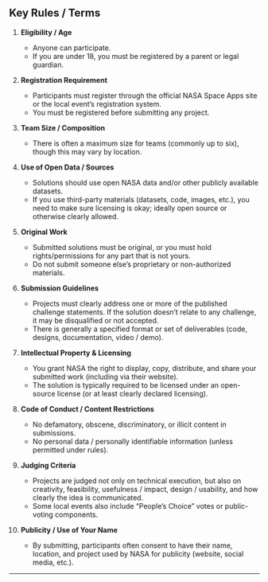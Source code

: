 ## Key Rules / Terms

1. **Eligibility / Age**

   * Anyone can participate.
   * If you are under 18, you must be registered by a parent or legal guardian.

2. **Registration Requirement**

   * Participants must register through the official NASA Space Apps site or the local event’s registration system.
   * You must be registered before submitting any project.

3. **Team Size / Composition**

   * There is often a maximum size for teams (commonly up to six), though this may vary by location.

4. **Use of Open Data / Sources**

   * Solutions should use open NASA data and/or other publicly available datasets.
   * If you use third-party materials (datasets, code, images, etc.), you need to make sure licensing is okay; ideally open source or otherwise clearly allowed.

5. **Original Work**

   * Submitted solutions must be original, or you must hold rights/permissions for any part that is not yours.
   * Do not submit someone else’s proprietary or non-authorized materials.

6. **Submission Guidelines**

   * Projects must clearly address one or more of the published challenge statements. If the solution doesn’t relate to any challenge, it may be disqualified or not accepted.
   * There is generally a specified format or set of deliverables (code, designs, documentation, video / demo).

7. **Intellectual Property & Licensing**

   * You grant NASA the right to display, copy, distribute, and share your submitted work (including via their website).
   * The solution is typically required to be licensed under an open-source license (or at least clearly declared licensing).

8. **Code of Conduct / Content Restrictions**

   * No defamatory, obscene, discriminatory, or illicit content in submissions.
   * No personal data / personally identifiable information (unless permitted under rules).

9. **Judging Criteria**

   * Projects are judged not only on technical execution, but also on creativity, feasibility, usefulness / impact, design / usability, and how clearly the idea is communicated.
   * Some local events also include “People’s Choice” votes or public-voting components.

10. **Publicity / Use of Your Name**

    * By submitting, participants often consent to have their name, location, and project used by NASA for publicity (website, social media, etc.).

---
